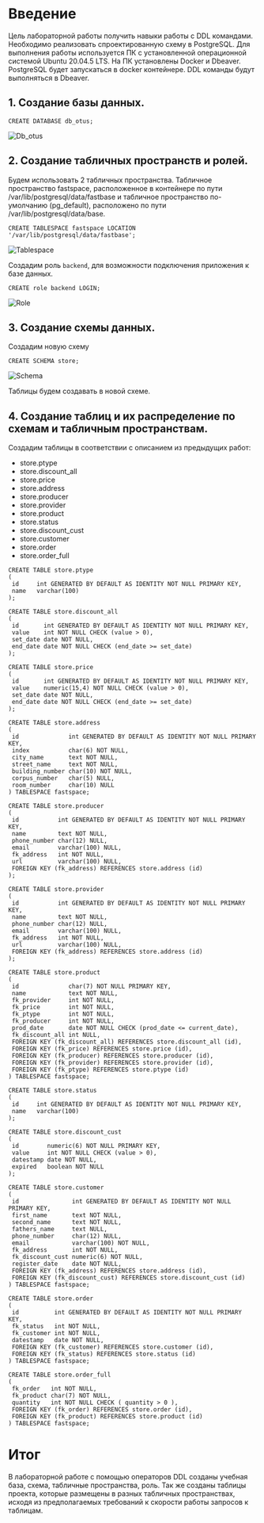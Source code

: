 # **Введение**

Цель лабораторной работы получить навыки работы с DDL командами. Необходимо реализовать спроектированную схему в PostgreSQL. Для выполнения работы используется ПК с установленной операционной системой Ubuntu 20.04.5 LTS. На ПК установлены Docker и Dbeaver. PostgreSQL будет запускаться в docker контейнере. DDL команды будут выполняться в Dbeaver.

## **1. Создание базы данных.**

```
CREATE DATABASE db_otus;
```

![Db_otus](image/newdb.png "Создание базы db_otus")

## **2. Создание табличных пространств и ролей.**

Будем использовать 2 табличных пространства. Табличное пространство fastspace, расположенное в контейнере по пути /var/lib/postgresql/data/fastbase и табличное пространство по-умолчанию (pg_default), расположено по пути /var/lib/postgresql/data/base.

```
CREATE TABLESPACE fastspace LOCATION '/var/lib/postgresql/data/fastbase';
```

![Tablespace](image/tablespace.png "Создание нового tablespace")

Создадим роль `backend`, для возможности подключения приложения к базе данных.

```
CREATE role backend LOGIN;
```

![Role](image/newrole.png "Создание новой роли")

## **3. Создание схемы данных.**

Создадим новую схему

```
CREATE SCHEMA store;
```

![Schema](image/newschema.png "Новая схема store")

Таблицы будем создавать в новой схеме.

## **4. Создание таблиц и их распределение по схемам и табличным пространствам.**

Создадим таблицы в соответствии с описанием из предыдущих работ:

* store.ptype
* store.discount_all
* store.price
* store.address
* store.producer
* store.provider
* store.product
* store.status
* store.discount_cust
* store.customer
* store.order
* store.order_full

```
CREATE TABLE store.ptype
(
 id     int GENERATED BY DEFAULT AS IDENTITY NOT NULL PRIMARY KEY,
 name   varchar(100)
);

CREATE TABLE store.discount_all
(
 id       int GENERATED BY DEFAULT AS IDENTITY NOT NULL PRIMARY KEY,
 value    int NOT NULL CHECK (value > 0),
 set_date date NOT NULL,
 end_date date NOT NULL CHECK (end_date >= set_date)
);

CREATE TABLE store.price
(
 id       int GENERATED BY DEFAULT AS IDENTITY NOT NULL PRIMARY KEY,
 value    numeric(15,4) NOT NULL CHECK (value > 0),
 set_date date NOT NULL,
 end_date date NOT NULL CHECK (end_date >= set_date)
);

CREATE TABLE store.address
(
 id              int GENERATED BY DEFAULT AS IDENTITY NOT NULL PRIMARY KEY,
 index           char(6) NOT NULL,
 city_name       text NOT NULL,
 street_name     text NOT NULL,
 building_number char(10) NOT NULL,
 corpus_number   char(5) NULL,
 room_number     char(10) NULL
) TABLESPACE fastspace;

CREATE TABLE store.producer
(
 id           int GENERATED BY DEFAULT AS IDENTITY NOT NULL PRIMARY KEY,
 name         text NOT NULL,
 phone_number char(12) NULL,
 email        varchar(100) NULL,
 fk_address   int NOT NULL,
 url          varchar(100) NULL,
 FOREIGN KEY (fk_address) REFERENCES store.address (id)
);

CREATE TABLE store.provider
(
 id           int GENERATED BY DEFAULT AS IDENTITY NOT NULL PRIMARY KEY,
 name         text NOT NULL,
 phone_number char(12) NULL,
 email        varchar(100) NULL,
 fk_address   int NOT NULL,
 url          varchar(100) NULL,
 FOREIGN KEY (fk_address) REFERENCES store.address (id)
);

CREATE TABLE store.product
(
 id              char(7) NOT NULL PRIMARY KEY,
 name            text NOT NULL,
 fk_provider     int NOT NULL,
 fk_price        int NOT NULL,
 fk_ptype        int NOT NULL,
 fk_producer     int NOT NULL,
 prod_date       date NOT NULL CHECK (prod_date <= current_date),
 fk_discount_all int NULL,
 FOREIGN KEY (fk_discount_all) REFERENCES store.discount_all (id),
 FOREIGN KEY (fk_price) REFERENCES store.price (id),
 FOREIGN KEY (fk_producer) REFERENCES store.producer (id),
 FOREIGN KEY (fk_provider) REFERENCES store.provider (id),
 FOREIGN KEY (fk_ptype) REFERENCES store.ptype (id)
) TABLESPACE fastspace;

CREATE TABLE store.status
(
 id     int GENERATED BY DEFAULT AS IDENTITY NOT NULL PRIMARY KEY,
 name   varchar(100)
);

CREATE TABLE store.discount_cust
(
 id        numeric(6) NOT NULL PRIMARY KEY,
 value     int NOT NULL CHECK (value > 0),
 datestamp date NOT NULL,
 expired   boolean NOT NULL
);

CREATE TABLE store.customer
(
 id               int GENERATED BY DEFAULT AS IDENTITY NOT NULL PRIMARY KEY,
 first_name       text NOT NULL,
 second_name      text NOT NULL,
 fathers_name     text NULL,
 phone_number     char(12) NULL,
 email            varchar(100) NOT NULL,
 fk_address       int NOT NULL,
 fk_discount_cust numeric(6) NOT NULL,
 register_date    date NOT NULL,
 FOREIGN KEY (fk_address) REFERENCES store.address (id),
 FOREIGN KEY (fk_discount_cust) REFERENCES store.discount_cust (id)
) TABLESPACE fastspace;

CREATE TABLE store.order
(
 id          int GENERATED BY DEFAULT AS IDENTITY NOT NULL PRIMARY KEY,
 fk_status   int NOT NULL,
 fk_customer int NOT NULL,
 datestamp   date NOT NULL,
 FOREIGN KEY (fk_customer) REFERENCES store.customer (id),
 FOREIGN KEY (fk_status) REFERENCES store.status (id)
) TABLESPACE fastspace;

CREATE TABLE store.order_full
(
 fk_order   int NOT NULL,
 fk_product char(7) NOT NULL,
 quantity   int NOT NULL CHECK ( quantity > 0 ),
 FOREIGN KEY (fk_order) REFERENCES store.order (id),
 FOREIGN KEY (fk_product) REFERENCES store.product (id)
) TABLESPACE fastspace;
```

# **Итог**
В лабораторной работе с помощью операторов DDL созданы учебная база, схема, табличные пространства, роль. Так же созданы таблицы проекта, которые размещены в разных табличных пространствах, исходя из предполагаемых требований к скорости работы запросов к таблицам.